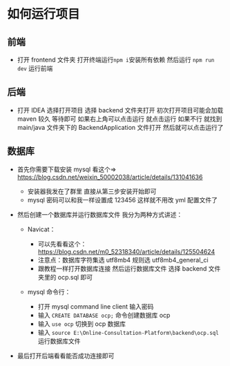 # 如何运行项目

## 前端

- 打开 frontend 文件夹 打开终端运行`npm i`安装所有依赖 然后运行 `npm run dev` 运行前端

## 后端

- 打开 IDEA 选择打开项目 选择 backend 文件夹打开 初次打开项目可能会加载 maven 较久 等待即可 如果右上角可以点击运行 就点击运行 如果不行 就找到 main/java 文件夹下的 BackendApplication 文件打开 然后就可以点击运行了

## 数据库

- 首先你需要下载安装 mysql 看这个=> https://blog.csdn.net/weixin_50002038/article/details/131041636

  - 安装器我发在了群里 直接从第三步安装开始即可
  - mysql 密码可以和我一样设置成 123456 这样就不用改 yml 配置文件了

- 然后创建一个数据库并运行数据库文件 我分为两种方式讲述：

  - Navicat：

    - 可以先看看这个：https://blog.csdn.net/m0_52318340/article/details/125504624
    - 注意点：数据库字符集选 utf8mb4 规则选 utf8mb4_general_ci
    - 跟教程一样打开数据库连接 然后运行数据库文件 选择 backend 文件夹里的 ocp.sql 即可

  - mysql 命令行：

    - 打开 mysql command line client 输入密码
    - 输入 `CREATE DATABASE ocp;` 命令创建数据库 ocp
    - 输入 `use ocp` 切换到 ocp 数据库
    - 输入 `source E:\Online-Consultation-Platform\backend\ocp.sql` 运行数据库文件

- 最后打开后端看看能否成功连接即可
